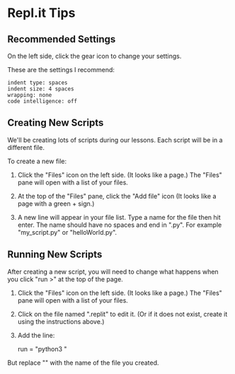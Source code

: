 Repl.it Tips
============

Recommended Settings
--------------------

On the left side, click the gear icon to change your settings.

These are the settings I recommend:

    indent type: spaces
    indent size: 4 spaces
    wrapping: none
    code intelligence: off


Creating New Scripts
--------------------

We'll be creating lots of scripts during our lessons.
Each script will be in a different file.

To create a new file:

1. Click the "Files" icon on the left side. (It looks like a page.)
   The "Files" pane will open with a list of your files.

2. At the top of the "Files" pane, click the "Add file" icon
   (It looks like a page with a green + sign.)

3. A new line will appear in your file list. Type a name for the file then hit enter.
   The name should have no spaces and end in ".py".
   For example "my_script.py" or "helloWorld.py".


Running New Scripts
------------------

After creating a new script, you will need to change what happens when you click "run >" at the top of the page.

1. Click the "Files" icon on the left side. (It looks like a page.)
   The "Files" pane will open with a list of your files.

2. Click on the file named ".replit" to edit it.
   (Or if it does not exist, create it using the instructions above.)

3. Add the line:

    run = "python3 <filename>"

  But replace "<filename>" with the name of the file you created.


